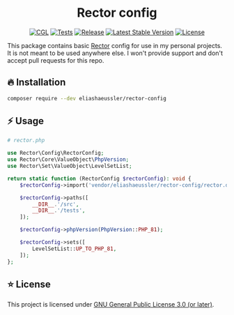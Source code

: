 <div align="center">

# Rector config

[![CGL](https://github.com/eliashaeussler/rector-config/actions/workflows/cgl.yaml/badge.svg)](https://github.com/eliashaeussler/rector-config/actions/workflows/cgl.yaml)
[![Tests](https://github.com/eliashaeussler/rector-config/actions/workflows/tests.yaml/badge.svg)](https://github.com/eliashaeussler/rector-config/actions/workflows/tests.yaml)
[![Release](https://github.com/eliashaeussler/rector-config/actions/workflows/release.yaml/badge.svg)](https://github.com/eliashaeussler/rector-config/actions/workflows/release.yaml)
[![Latest Stable Version](http://poser.pugx.org/eliashaeussler/rector-config/v)](https://packagist.org/packages/eliashaeussler/rector-config)
[![License](http://poser.pugx.org/eliashaeussler/rector-config/license)](LICENSE)

</div>

This package contains basic [Rector](https://github.com/rectorphp/rector)
config for use in my personal projects. It is not meant to be used anywhere else.
I won't provide support and don't accept pull requests for this repo.

## 🔥 Installation

```bash
composer require --dev eliashaeussler/rector-config
```

## ⚡ Usage

```php
# rector.php

use Rector\Config\RectorConfig;
use Rector\Core\ValueObject\PhpVersion;
use Rector\Set\ValueObject\LevelSetList;

return static function (RectorConfig $rectorConfig): void {
    $rectorConfig->import('vendor/eliashaeussler/rector-config/rector.dist.php');

    $rectorConfig->paths([
        __DIR__.'/src',
        __DIR__.'/tests',
    ]);

    $rectorConfig->phpVersion(PhpVersion::PHP_81);

    $rectorConfig->sets([
        LevelSetList::UP_TO_PHP_81,
    ]);
};
```

## ⭐ License

This project is licensed under [GNU General Public License 3.0 (or later)](LICENSE).
